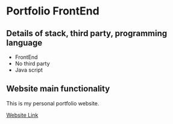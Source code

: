 ﻿# Portfolio FrontEnd

## Details of stack, third party, programming language
- FrontEnd
- No third party
- Java script

## Website main functionality
This is my personal portfolio website.

[Website Link](https://mahendra-kumar-portfolio.netlify.app/)
